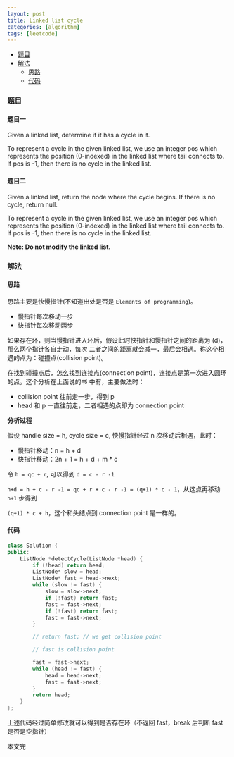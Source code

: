 ```yaml
---
layout: post
title: Linked list cycle
categories: [algorithm]
tags: [leetcode]
---
```


+ [题目](#problem)
+ [解法](#solution)
  + [思路](#way)
  + [代码](#code)

<a id="problem"></a>

### 题目

#### 题目一

Given a linked list, determine if it has a cycle in it.

To represent a cycle in the given linked list, we use an integer pos which represents the position
(0-indexed) in the linked list where tail connects to. If pos is -1, then there is no cycle in the
linked list.

#### 题目二

Given a linked list, return the node where the cycle begins. If there is no cycle, return null.

To represent a cycle in the given linked list, we use an integer pos which represents the position
(0-indexed) in the linked list where tail connects to. If pos is -1, then there is no cycle in the
linked list.

**Note: Do not modify the linked list.**


<a id="solution"></a>

### 解法

<a id="way"></a>

#### 思路

思路主要是快慢指针(不知道出处是否是 `Elements of programming`)。

+ 慢指针每次移动一步
+ 快指针每次移动两步

如果存在环，则当慢指针进入环后，假设此时快指针和慢指针之间的距离为 (d)，那么两个指针各自走动，每次
二者之间的距离就会减一，最后会相遇。称这个相遇的点为：碰撞点(collision point)。

在找到碰撞点后，怎么找到连接点(connection point)，连接点是第一次进入圆环的点。这个分析在上面说的书
中有，主要做法时：

+ collision point 往前走一步，得到 p
+ head 和 p 一直往前走，二者相遇的点即为 connection point

**分析过程**

假设 handle size = h, cycle size = c, 快慢指针经过 n 次移动后相遇，此时：

+ 慢指针移动：n = h + d
+ 快指针移动：2n + 1 = h + d + m * c

令 `h = qc + r`, 可以得到 `d = c - r -1`

`h+d = h + c - r -1 = qc + r + c - r -1 = (q+1) * c - 1`，从这点再移动 `h+1` 步得到

`(q+1) * c + h`，这个和头结点到 connection point 是一样的。

<a id="code"></a>

#### 代码

```cpp
class Solution {
public:
    ListNode *detectCycle(ListNode *head) {
        if (!head) return head;
        ListNode* slow = head;
        ListNode* fast = head->next;
        while (slow != fast) {
            slow = slow->next;
            if (!fast) return fast;
            fast = fast->next;
            if (!fast) return fast;
            fast = fast->next;
        }

        // return fast; // we get collision point

        // fast is collision point

        fast = fast->next;
        while (head != fast) {
            head = head->next;
            fast = fast->next;
        }
        return head;
    }
};
```

上述代码经过简单修改就可以得到是否存在环（不返回 fast，break 后判断 fast 是否是空指针）

本文完
